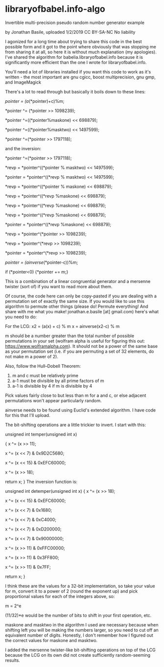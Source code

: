# libraryofbabel.info-algo
Invertible multi-precision pseudo random number generator example

by Jonathan Basile, uploaded 1/2/2019
CC BY-SA-NC
No liability

I agonized for a long time about trying to share this code in the best possible form and it got to the point where obviously that was stopping me from sharing it at all, so here it is without much explanation (my apologies). I've shared the algorithm for babelia.libraryofbabel.info because it is significantly more efficient than the one I wrote for libraryofbabel.info. 

You'll need a lot of libraries installed if you want this code to work as it's written - the most important are gnu cgicc, boost multiprecision, gnu gmp, and ImageMagick

There's a lot to read through but basically it boils down to these lines:

*pointer = (a*(*pointer)+c)%m;   

*pointer ^= (*pointer >> 1098239);

*pointer ^=((*pointer%maskone) << 698879);

*pointer ^=((*pointer%masktwo) << 1497599);

*pointer ^=(*pointer >> 1797118);

and the inversion:

*pointer ^=(*pointer >> 1797118);

*revp = *pointer^((*pointer % masktwo) << 1497599);

*pointer = *pointer^((*revp % masktwo) << 1497599);

*revp = *pointer^((*pointer % maskone) << 698879);

*revp = *pointer^((*revp %maskone) << 698879);

*revp = *pointer^((*revp %maskone) << 698879);

*revp = *pointer^((*revp %maskone) << 698879);

*pointer = *pointer^((*revp %maskone) << 698879);

*revp = *pointer^(*pointer >> 1098239);

*revp = *pointer^(*revp >> 1098239);

*pointer = *pointer^(*revp >> 1098239);

*pointer = (ainverse*(*pointer-c))%m;

if (*pointer<0) {*pointer += m;}

This is a combination of a linear congruential generator and a mersenne twister (sort of) if you want to read more about them.

Of course, the code here can only be copy-pasted if you are dealing with a permutation set of exactly the same size. If you would like to use this algorithm to permute other things (please do! Permute everything! And share with me what you make! jonathan.e.basile [at] gmail.com) here's what you need to do:

For the LCG:
x2 = (a(x) + c) % m
x = ainverse(x2-c) % m

m should be a number greater than the total number of possible permutations in your set (wolfram alpha is useful for figuring this out: https://www.wolframalpha.com). It should not be a power of the same base as your permutation set (i.e. if you are permuting a set of 32 elements, do not make m a power of 2).

Also, follow the Hull–Dobell Theorem:

1. m and c must be relatively prime
2. a-1 must be divisible by all prime factors of m
3. a-1 is divisible by 4 if m is divisible by 4

Pick values fairly close to but less than m for a and c, or else adjacent permutations won't appear particularly random.

ainverse needs to be found using Euclid's extended algorithm. I have code for this that I'll upload.

The bit-shifting operations are a little trickier to invert. I start with this:

unsigned int temper(unsigned int x)

   {
   x ^= (x >> 11);
   
   x ^= (x << 7) & 0x9D2C5680;
   
   x ^= (x << 15) & 0xEFC60000;
   
   x ^= (x >> 18);
   
   return x;
   }
The inversion function is:

unsigned int detemper(unsigned int x)
   {
   x ^= (x >> 18);
   
   x ^= (x << 15) & 0xEFC60000;
   
   x ^= (x << 7) & 0x1680;
   
   x ^= (x << 7) & 0xC4000;
   
   x ^= (x << 7) & 0xD200000;
   
   x ^= (x << 7) & 0x90000000;
   
   x ^= (x >> 11) & 0xFFC00000;
   
   x ^= (x >> 11) & 0x3FF800;
   
   x ^= (x >> 11) & 0x7FF;

   return x;
   }

I think these are the values for a 32-bit implementation, so take your value for m, convert it to a power of 2 (round the exponent up) and pick proportional values for each of the integers above, so:

m = 2^e

(11/32)*e would be the number of bits to shift in your first operation, etc.

maskone and masktwo in the algorithm I used are necessary because when shifting left you will be making the numbers larger, so you need to cut off an equivalent number of digits. Honestly, I don't remember how I figured out the correct values for maskone and masktwo.

I added the mersenne twister-like bit-shifting operations on top of the LCG because the LCG on its own did not create sufficiently random-seeming results. 
